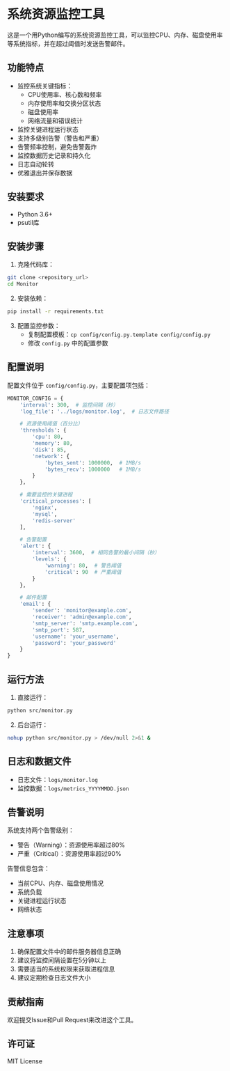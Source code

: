 # 系统资源监控工具

这是一个用Python编写的系统资源监控工具，可以监控CPU、内存、磁盘使用率等系统指标，并在超过阈值时发送告警邮件。

## 功能特点

- 监控系统关键指标：
  - CPU使用率、核心数和频率
  - 内存使用率和交换分区状态
  - 磁盘使用率
  - 网络流量和错误统计
- 监控关键进程运行状态
- 支持多级别告警（警告和严重）
- 告警频率控制，避免告警轰炸
- 监控数据历史记录和持久化
- 日志自动轮转
- 优雅退出并保存数据

## 安装要求

- Python 3.6+
- psutil库

## 安装步骤

1. 克隆代码库：
```bash
git clone <repository_url>
cd Monitor
```

2. 安装依赖：
```bash
pip install -r requirements.txt
```

3. 配置监控参数：
   - 复制配置模板：`cp config/config.py.template config/config.py`
   - 修改 `config.py` 中的配置参数

## 配置说明

配置文件位于 `config/config.py`，主要配置项包括：

```python
MONITOR_CONFIG = {
    'interval': 300,  # 监控间隔（秒）
    'log_file': '../logs/monitor.log',  # 日志文件路径

    # 资源使用阈值（百分比）
    'thresholds': {
        'cpu': 80,
        'memory': 80,
        'disk': 85,
        'network': {
            'bytes_sent': 1000000,  # 1MB/s
            'bytes_recv': 1000000   # 1MB/s
        }
    },

    # 需要监控的关键进程
    'critical_processes': [
        'nginx',
        'mysql',
        'redis-server'
    ],

    # 告警配置
    'alert': {
        'interval': 3600,  # 相同告警的最小间隔（秒）
        'levels': {
            'warning': 80,  # 警告阈值
            'critical': 90  # 严重阈值
        }
    },

    # 邮件配置
    'email': {
        'sender': 'monitor@example.com',
        'receiver': 'admin@example.com',
        'smtp_server': 'smtp.example.com',
        'smtp_port': 587,
        'username': 'your_username',
        'password': 'your_password'
    }
}
```

## 运行方法

1. 直接运行：
```bash
python src/monitor.py
```

2. 后台运行：
```bash
nohup python src/monitor.py > /dev/null 2>&1 &
```

## 日志和数据文件

- 日志文件：`logs/monitor.log`
- 监控数据：`logs/metrics_YYYYMMDD.json`

## 告警说明

系统支持两个告警级别：
- 警告（Warning）：资源使用率超过80%
- 严重（Critical）：资源使用率超过90%

告警信息包含：
- 当前CPU、内存、磁盘使用情况
- 系统负载
- 关键进程运行状态
- 网络状态

## 注意事项

1. 确保配置文件中的邮件服务器信息正确
2. 建议将监控间隔设置在5分钟以上
3. 需要适当的系统权限来获取进程信息
4. 建议定期检查日志文件大小

## 贡献指南

欢迎提交Issue和Pull Request来改进这个工具。

## 许可证

MIT License
